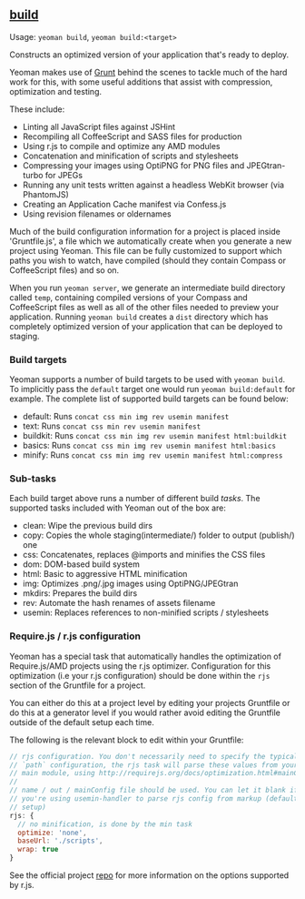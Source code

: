 ## <a href="#build" name="build">build</a>

Usage: `yeoman build`, `yeoman build:<target>`

Constructs an optimized version of your application that's ready to deploy.

Yeoman makes use of [Grunt](https://github.com/gruntjs/grunt) behind the scenes to tackle much of the hard work for this, with some useful additions that assist with compression, optimization and testing.

These include:

* Linting all JavaScript files against JSHint
* Recompiling all CoffeeScript and SASS files for production
* Using r.js to compile and optimize any AMD modules
* Concatenation and minification of scripts and stylesheets
* Compressing your images using OptiPNG for PNG files and JPEGtran-turbo for JPEGs
* Running any unit tests written against a headless WebKit browser (via PhantomJS)
* Creating an Application Cache manifest via Confess.js
* Using revision filenames or oldernames

Much of the build configuration information for a project is placed inside 'Gruntfile.js', a file which we automatically create when you generate a new project using Yeoman. This file can be fully customized to support which paths you wish to watch, have compiled (should they contain Compass or CoffeeScript files) and so on.

When you run `yeoman server`, we generate an intermediate build directory called `temp`, containing compiled versions of your Compass and CoffeeScript files as well as all of the other files needed to preview your application. Running `yeoman build` creates a `dist` directory which has completely optimized version of your application that can be deployed to staging.

### Build targets

Yeoman supports a number of build targets to be used with `yeoman build`. To implicitly
pass the `default` target one would run `yeoman build:default` for example. The complete
list of supported build targets can be found below:

* default: Runs `concat css min img rev usemin manifest`
* text: Runs `concat css min rev usemin manifest`
* buildkit: Runs `concat css min img rev usemin manifest html:buildkit`
* basics: Runs `concat css min img rev usemin manifest html:basics`
* minify: Runs `concat css min img rev usemin manifest html:compress`


### Sub-tasks

Each build target above runs a number of different build *tasks*. The supported
tasks included with Yeoman out of the box are:

* clean: Wipe the previous build dirs
* copy: Copies the whole staging(intermediate/) folder to output (publish/) one
* css: Concatenates, replaces @imports and minifies the CSS files
* dom: DOM-based build system
* html: Basic to aggressive HTML minification
* img: Optimizes .png/.jpg images using OptiPNG/JPEGtran
* mkdirs: Prepares the build dirs
* rev: Automate the hash renames of assets filename
* usemin: Replaces references to non-minified scripts / stylesheets

### Require.js / r.js configuration

Yeoman has a special task that automatically handles the optimization of Require.js/AMD
projects using the r.js optimizer. Configuration for this optimization (i.e your r.js
configuration) should be done within the `rjs` section of the Gruntfile for a project.

You can either do this at a project level by editing your projects Gruntfile or do this
at a generator level if you would rather avoid editing the Gruntfile outside of the default
setup each time.

The following is the relevant block to edit within your Gruntfile:

```js
// rjs configuration. You don't necessarily need to specify the typical
// `path` configuration, the rjs task will parse these values from your
// main module, using http://requirejs.org/docs/optimization.html#mainConfigFile
//
// name / out / mainConfig file should be used. You can let it blank if
// you're using usemin-handler to parse rjs config from markup (default
// setup)
rjs: {
  // no minification, is done by the min task
  optimize: 'none',
  baseUrl: './scripts',
  wrap: true
}
```

See the official project [repo](https://github.com/jrburke/r.js) for more information on the
options supported by r.js.
